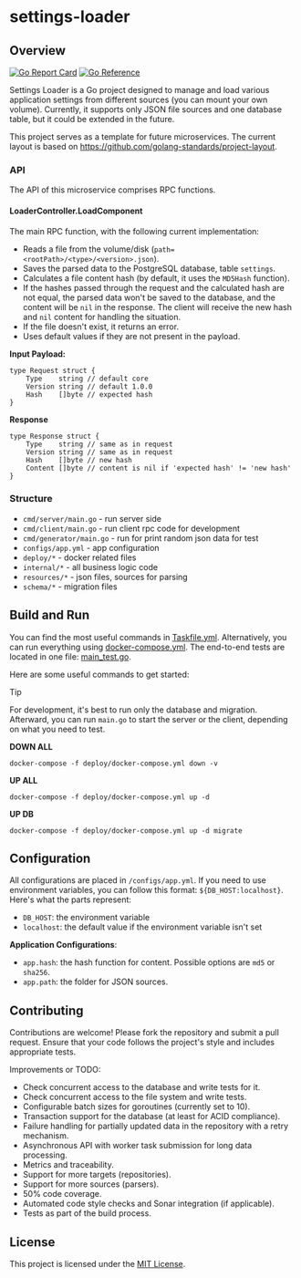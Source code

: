 # settings-loader

## Overview

[![Go Report Card](https://goreportcard.com/badge/github.com/ngirchev/settings-loader?style=flat-square)](https://goreportcard.com/report/github.com/ngirchev/settings-loader)
[![Go Reference](https://pkg.go.dev/badge/github.com/ngirchev/settings-loader.svg)](https://pkg.go.dev/github.com/ngirchev/settings-loader)

Settings Loader is a Go project designed to manage and load various application settings from different sources (you can
mount your own volume). Currently, it supports only JSON file sources and one database table, but it could be
extended in the future.

This project serves as a template for future microservices. The current layout is based
on https://github.com/golang-standards/project-layout.

### API

The API of this microservice comprises RPC functions.

#### LoaderController.LoadComponent

The main RPC function, with the following current implementation:

- Reads a file from the volume/disk (`path=<rootPath>/<type>/<version>.json`).
- Saves the parsed data to the PostgreSQL database, table `settings`.
- Calculates a file content hash (by default, it uses the `MD5Hash` function).
- If the hashes passed through the request and the calculated hash are not equal, the parsed data won't be saved to the
  database, and the content will be `nil` in the response. The client will receive the new hash and `nil` content for
  handling the situation.
- If the file doesn't exist, it returns an error.
- Uses default values if they are not present in the payload.

**Input Payload:**

```
type Request struct {
	Type    string // default core
	Version string // default 1.0.0
	Hash    []byte // expected hash
}
```

**Response**

```
type Response struct {
	Type    string // same as in request
	Version string // same as in request
	Hash    []byte // new hash
	Content []byte // content is nil if 'expected hash' != 'new hash'
}
```

### Structure

- `cmd/server/main.go` - run server side
- `cmd/client/main.go` - run client rpc code for development
- `cmd/generator/main.go` - run for print random json data for test
- `configs/app.yml` - app configuration
- `deploy/*` - docker related files
- `internal/*` - all business logic code
- `resources/*` - json files, sources for parsing
- `schema/*` - migration files

## Build and Run

You can find the most useful commands in [Taskfile.yml](Taskfile.yml). Alternatively, you can run everything
using [docker-compose.yml](deploy/docker-compose.yml). The end-to-end tests are located in one
file: [main_test.go](cmd/server/main_test.go).

Here are some useful commands to get started:

> [!TIP]
> For development, it's best to run only the database and migration. Afterward, you can run `main.go` to start the
> server or the client, depending on what you need to test.

**DOWN ALL**

``` shell
docker-compose -f deploy/docker-compose.yml down -v
```

**UP ALL**

``` shell
docker-compose -f deploy/docker-compose.yml up -d
```

**UP DB**

``` shell
docker-compose -f deploy/docker-compose.yml up -d migrate
```

## Configuration

All configurations are placed in `/configs/app.yml`.
If you need to use environment variables, you can follow this format: `${DB_HOST:localhost}`. Here's what the parts
represent:

- `DB_HOST`: the environment variable
- `localhost`: the default value if the environment variable isn't set

**Application Configurations**:

- `app.hash`: the hash function for content. Possible options are `md5` or `sha256`.
- `app.path`: the folder for JSON sources.

## Contributing

Contributions are welcome! Please fork the repository and submit a pull request. Ensure that your code follows the
project's style and includes appropriate tests.

Improvements or TODO:

- Check concurrent access to the database and write tests for it.
- Check concurrent access to the file system and write tests.
- Configurable batch sizes for goroutines (currently set to 10).
- Transaction support for the database (at least for ACID compliance).
- Failure handling for partially updated data in the repository with a retry mechanism.
- Asynchronous API with worker task submission for long data processing.
- Metrics and traceability.
- Support for more targets (repositories).
- Support for more sources (parsers).
- 50% code coverage.
- Automated code style checks and Sonar integration (if applicable).
- Tests as part of the build process.

## License

This project is licensed under the [MIT License](LICENSE).



